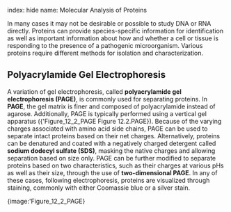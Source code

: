 index: hide
name: Molecular Analysis of Proteins

In many cases it may not be desirable or possible to study DNA or RNA directly. Proteins can provide species-specific information for identification as well as important information about how and whether a cell or tissue is responding to the presence of a pathogenic microorganism. Various proteins require different methods for isolation and characterization.

## Polyacrylamide Gel Electrophoresis

A variation of gel electrophoresis, called  **polyacrylamide gel electrophoresis (PAGE)**, is commonly used for separating proteins. In  **PAGE**, the gel matrix is finer and composed of polyacrylamide instead of agarose. Additionally, PAGE is typically performed using a vertical gel apparatus ({'Figure_12_2_PAGE Figure 12.2.PAGE}). Because of the varying charges associated with amino acid side chains, PAGE can be used to separate intact proteins based on their net charges. Alternatively, proteins can be denatured and coated with a negatively charged detergent called  **sodium dodecyl sulfate (SDS)**, masking the native charges and allowing separation based on size only. PAGE can be further modified to separate proteins based on two characteristics, such as their charges at various pHs as well as their size, through the use of  **two-dimensional PAGE**. In any of these cases, following electrophoresis, proteins are visualized through staining, commonly with either Coomassie blue or a silver stain.


{image:'Figure_12_2_PAGE}
        
